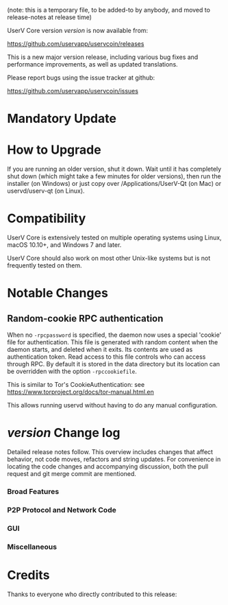 (note: this is a temporary file, to be added-to by anybody, and moved to release-notes at release time)

UserV Core version *version* is now available from:

  <https://github.com/uservapp/uservcoin/releases>

This is a new major version release, including various bug fixes and
performance improvements, as well as updated translations.

Please report bugs using the issue tracker at github:

  <https://github.com/uservapp/uservcoin/issues>

Mandatory Update
==============


How to Upgrade
==============

If you are running an older version, shut it down. Wait until it has completely shut down (which might take a few minutes for older versions), then run the installer (on Windows) or just copy over /Applications/UserV-Qt (on Mac) or uservd/userv-qt (on Linux).

Compatibility
==============

UserV Core is extensively tested on multiple operating systems using
Linux, macOS 10.10+, and Windows 7 and later.

UserV Core should also work on most other Unix-like systems but is not
frequently tested on them.

Notable Changes
===============

Random-cookie RPC authentication
---------------------------------

When no `-rpcpassword` is specified, the daemon now uses a special 'cookie'
file for authentication. This file is generated with random content when the
daemon starts, and deleted when it exits. Its contents are used as
authentication token. Read access to this file controls who can access through
RPC. By default it is stored in the data directory but its location can be
overridden with the option `-rpccookiefile`.

This is similar to Tor's CookieAuthentication: see
https://www.torproject.org/docs/tor-manual.html.en

This allows running uservd without having to do any manual configuration.


*version* Change log
=================

Detailed release notes follow. This overview includes changes that affect
behavior, not code moves, refactors and string updates. For convenience in locating
the code changes and accompanying discussion, both the pull request and
git merge commit are mentioned.

### Broad Features
### P2P Protocol and Network Code
### GUI
### Miscellaneous

Credits
=======

Thanks to everyone who directly contributed to this release:

